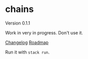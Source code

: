 # chains

Version 0.1.1

Work in very in progress. Don't use it.

[Changelog](Changelog.md) [Roadmap](Roadmap.md)


Run it with `stack run`.
